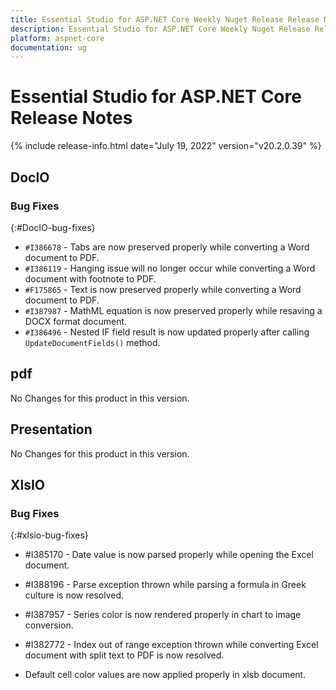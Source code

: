 ```yaml
---
title: Essential Studio for ASP.NET Core Weekly Nuget Release Release Notes  
description: Essential Studio for ASP.NET Core Weekly Nuget Release Release Notes  
platform: aspnet-core
documentation: ug
---
```


# Essential Studio for ASP.NET Core  Release Notes  

{% include release-info.html date="July 19, 2022"  version="v20.2.0.39" %} 






## DocIO

### Bug Fixes
{:#DocIO-bug-fixes}

- `#I386678` - Tabs are now preserved properly while converting a Word document to PDF.
- `#I386119` - Hanging issue will no longer occur while converting a Word document with footnote to PDF.
- `#F175865` - Text is now preserved properly while converting a Word document to PDF.
- `#I387987` - MathML equation is now preserved properly while resaving a DOCX format document. 
- `#I386496` - Nested IF field result is now updated properly after calling `UpdateDocumentFields()` method.
## pdf

No Changes for this product in this version.

[//]: # "Delete the contents of this file while new content is added."

## Presentation

No Changes for this product in this version.

[//]: # "Delete the contents of this file while new content is added."

## XlsIO

### Bug Fixes
{:#xlsio-bug-fixes}

* \#I385170 - Date value is now parsed properly while opening the Excel document.
* \#I388196 - Parse exception thrown while parsing a formula in Greek culture is now resolved.
* \#I387957 - Series color is now rendered properly in chart to image conversion.
* \#I382772 - Index out of range exception thrown while converting Excel document with split text to PDF is now resolved.

* Default cell color values are now applied properly in xlsb document.


